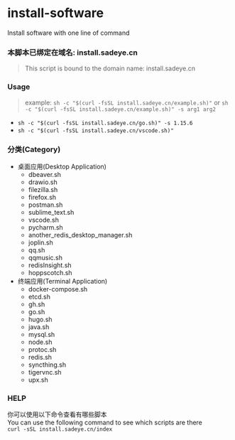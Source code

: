# install-software
Install software with one line of command



### 本脚本已绑定在域名: install.sadeye.cn
> This script is bound to the domain name: install.sadeye.cn

### Usage
> example: `sh -c "$(curl -fsSL install.sadeye.cn/example.sh)"` or `sh -c "$(curl -fsSL install.sadeye.cn/example.sh)" -s arg1 arg2`
- `sh -c "$(curl -fsSL install.sadeye.cn/go.sh)" -s 1.15.6`
- `sh -c "$(curl -fsSL install.sadeye.cn/vscode.sh)"`

### 分类(Category)
+ 桌面应用(Desktop Application)
    - dbeaver.sh
    - drawio.sh
    - filezilla.sh
    - firefox.sh
    - postman.sh
    - sublime_text.sh
    - vscode.sh
    - pycharm.sh
    - another_redis_desktop_manager.sh
    - joplin.sh
    - qq.sh
    - qqmusic.sh
    - redisInsight.sh
    - hoppscotch.sh
+ 终端应用(Terminal Application)
    - docker-compose.sh
    - etcd.sh
    - gh.sh
    - go.sh
    - hugo.sh
    - java.sh
    - mysql.sh
    - node.sh
    - protoc.sh
    - redis.sh
    - syncthing.sh
    - tigervnc.sh
    - upx.sh

### HELP
你可以使用以下命令查看有哪些脚本  
You can use the following command to see which scripts are there  
`curl -sSL install.sadeye.cn/index`
